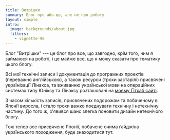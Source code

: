 ```yaml
---
title: Витрішки
summary: Блог про або-що, але не про роботу
layout: simple
intro:
  image: backgrounds/about.jpg
  filters:
    - vignette-90
---
```


Блог "Витрішки" ---  це блог про все, що завгодно, крім того, чим я займаюся на роботі,  і це майже все, що я можу сказати про тематику цього блогу.

Всі мої технічні записи і документація до програмних проектів (переважно англійською), а також ресурси (трохи застарілі) присвячені українізації Лінакса, та вживанню української мови на операційних системах типу Юніксу та Лінаксу розташовані на [моєму Ґітхаб сайті](http://dmytro.github.io).

З часом кількість записів, присвячених подорожам та побаченому в Японії виросла, і стало трохи важко поєднувати технічну і нетехнічну частину. До того ж, з'явився шанс злегка поновити дизайн нетехнічого блогу.

Тож тепер все присвячене Японії, побачене очима ґайджіна українського походження, буде знаходитися тут.
